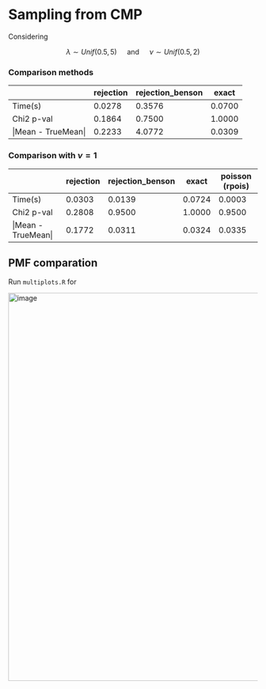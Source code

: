 # Sampling from CMP
Considering

$$
  \lambda \sim Unif(0.5, 5) \quad \text{ and } \quad \nu \sim Unif(0.5, 2)
$$

### Comparison methods
|                   | rejection | rejection_benson | exact  |
|-------------------|-----------|------------------|--------|
| Time(s)           | 0.0278    | 0.3576           | 0.0700 |
| Chi2 p-val        | 0.1864    | 0.7500           | 1.0000 |
| \|Mean - TrueMean\| | 0.2233    | 4.0772           | 0.0309 |


### Comparison with $\nu = 1$

|                   | rejection | rejection_benson | exact  | poisson (rpois)  |
|-------------------|-----------|------------------|--------|--------|
| Time(s)           | 0.0303    | 0.0139           | 0.0724 | 0.0003 |
| Chi2 p-val        | 0.2808    | 0.9500           | 1.0000 | 0.9500 |
| \|Mean - TrueMean\| | 0.1772    | 0.0311           | 0.0324 | 0.0335 |


## PMF comparation
Run `multiplots.R` for

<img width="1291" height="785" alt="image" src="https://github.com/user-attachments/assets/c2a2aede-601b-4dbb-8feb-ee64792fe4a1" />
